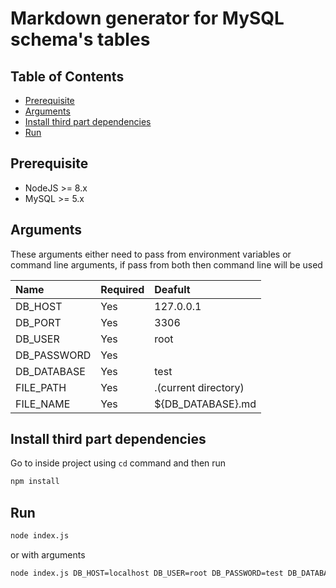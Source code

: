 # Markdown generator for MySQL schema's tables

## Table of Contents

- [Prerequisite](#prerequisite)
- [Arguments](#arguments)
- [Install third part dependencies](#install-third-part-dependencies)
- [Run](#run)



## Prerequisite

- NodeJS >= 8.x
- MySQL >= 5.x

## Arguments
These arguments either need to pass from environment variables or command line arguments, if pass from both then command line will be used

| Name | Required | Deafult
|:----|:-----------|:------
DB_HOST | Yes | 127.0.0.1
DB_PORT | Yes | 3306
DB_USER | Yes | root
DB_PASSWORD | Yes |
DB_DATABASE | Yes | test
FILE_PATH | Yes | .(current directory) 
FILE_NAME | Yes | ${DB_DATABASE}.md

## Install third part dependencies
Go to inside project using `cd` command and then run

```sh
npm install
```

## Run

```sh
node index.js
```

or with arguments 

```sh
node index.js DB_HOST=localhost DB_USER=root DB_PASSWORD=test DB_DATABASE=test FILE_NAME=FirstTest.md
```

